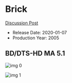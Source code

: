 # Brick

[Discussion Post](https://www.avsforum.com/threads/bass-eq-for-filtered-movies.2995212/post-59957898)

* Release Date: 2020-01-07
* Production Year: 2005

## BD/DTS-HD MA 5.1

![img 0](https://i.imgur.com/MlrGKXm.jpg)

![img 1](https://i.imgur.com/eT9mxrJ.png)

